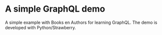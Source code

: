# A simple GraphQL demo

A simple example with Books en Authors for learning GraphQL. 
The demo is developed with Python/Strawberry.

